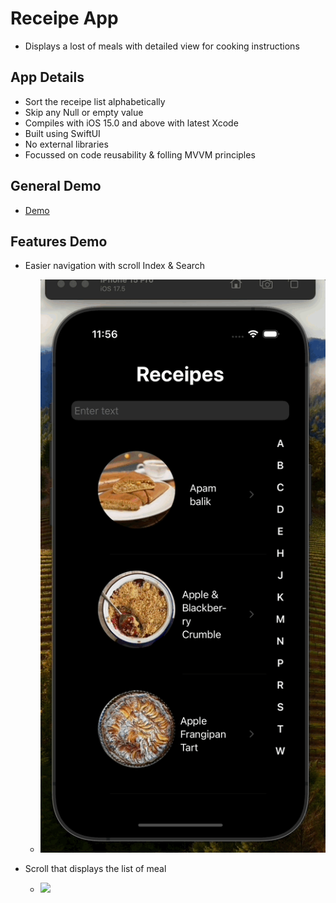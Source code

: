 # Receipe App
- Displays a lost of meals with detailed view for cooking instructions

## App Details
- Sort the receipe list alphabetically
- Skip any Null or empty value
- Compiles with iOS 15.0 and above with latest Xcode
- Built using SwiftUI
- No external libraries
- Focussed on code reusability & folling MVVM principles


## General Demo

- [Demo](https://github.com/isaacmax23/ReceipeApp/blob/develop/ReceipeAppDemo-General.gif)

## Features Demo
- Easier navigation with scroll Index & Search
  - ![](https://github.com/isaacmax23/ReceipeApp/blob/develop/SearchIndexDemo.gif)
 
    
- Scroll that displays the list of meal
   - ![](https://github.com/isaacmax23/ReceipeApp/blob/develop/ScrollDemo.gif)


